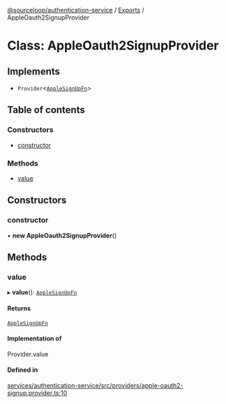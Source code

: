 [@sourceloop/authentication-service](../README.md) / [Exports](../modules.md) / AppleOauth2SignupProvider

# Class: AppleOauth2SignupProvider

## Implements

- `Provider`<[`AppleSignUpFn`](../modules.md#applesignupfn)\>

## Table of contents

### Constructors

- [constructor](AppleOauth2SignupProvider.md#constructor)

### Methods

- [value](AppleOauth2SignupProvider.md#value)

## Constructors

### constructor

• **new AppleOauth2SignupProvider**()

## Methods

### value

▸ **value**(): [`AppleSignUpFn`](../modules.md#applesignupfn)

#### Returns

[`AppleSignUpFn`](../modules.md#applesignupfn)

#### Implementation of

Provider.value

#### Defined in

[services/authentication-service/src/providers/apple-oauth2-signup.provider.ts:10](https://github.com/sourcefuse/loopback4-microservice-catalog/blob/68ec38a2a/services/authentication-service/src/providers/apple-oauth2-signup.provider.ts#L10)
